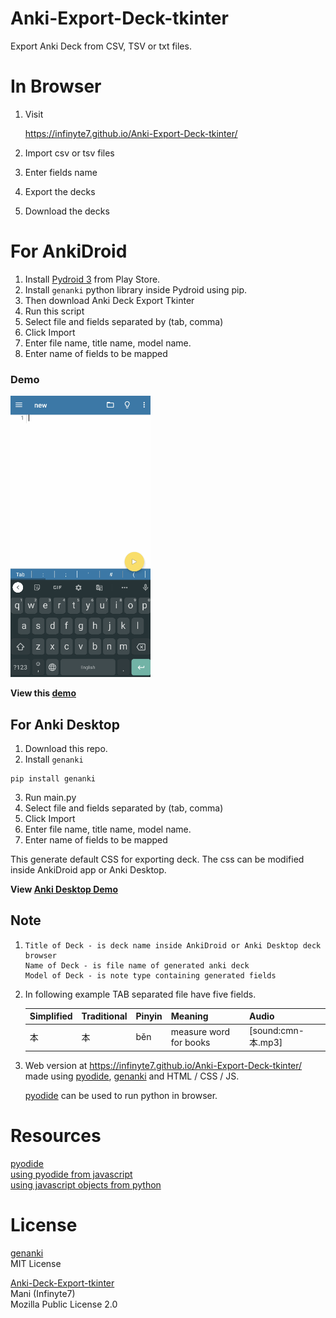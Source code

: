 # Anki-Export-Deck-tkinter
Export Anki Deck from CSV, TSV or txt files.

# In Browser
1. Visit 

   https://infinyte7.github.io/Anki-Export-Deck-tkinter/

2. Import csv or tsv files
3. Enter fields name 
4. Export the decks
5. Download the decks

# For AnkiDroid

1. Install [Pydroid 3](https://play.google.com/store/apps/details?id=ru.iiec.pydroid3) from Play Store. 
2. Install ```genanki``` python library inside Pydroid using pip.
3. Then download Anki Deck Export Tkinter 
4. Run this script 
5. Select file and fields separated by (tab, comma)
6. Click Import
7. Enter file name, title name, model name.
8. Enter name of fields to be mapped

### Demo
<img src="Images/demo_export_AnkiDroid.gif" height="450"></img>

**View this [demo](https://github.com/infinyte7/Anki-Export-Deck-tkinter/blob/master/export_deck_demo.gif)**

## For Anki Desktop
1. Download this repo.
2. Install ```genanki```
```
pip install genanki
```
3. Run main.py
5. Select file and fields separated by (tab, comma)
6. Click Import
7. Enter file name, title name, model name.
8. Enter name of fields to be mapped

This generate default CSS for exporting deck. The css can be modified inside AnkiDroid app or Anki Desktop. 

**View [Anki Desktop Demo](Images/demo_export_AnkiDesktop.gif)**

## Note
1.
   ```
   Title of Deck - is deck name inside AnkiDroid or Anki Desktop deck browser 
   Name of Deck - is file name of generated anki deck 
   Model of Deck - is note type containing generated fields
   ```
2. In following example TAB separated file have five fields.

   |Simplified|Traditional|Pinyin|Meaning|Audio|
   |--|--|--|--|--|
   |本|本|běn|measure word for books|[sound:cmn-本.mp3]|

3. Web version at 
https://infinyte7.github.io/Anki-Export-Deck-tkinter/
made using [pyodide](https://github.com/iodide-project/pyodide), [genanki](https://github.com/kerrickstaley/genanki) and HTML / CSS / JS.

   [pyodide](https://github.com/iodide-project/pyodide) can be used to run python in browser.

# Resources
[pyodide](https://github.com/iodide-project/pyodide)
<br>[using pyodide from javascript](https://github.com/iodide-project/pyodide/blob/master/docs/using_pyodide_from_javascript.md)
<br>[using javascript objects from python](https://pyodide.readthedocs.io/en/latest/type_conversions.html#using-javascript-objects-from-python)

# License
[genanki](https://github.com/kerrickstaley/genanki)
<br>MIT License

[Anki-Deck-Export-tkinter](https://github.com/infinyte7/Anki-Export-Deck-tkinter)
<br>Mani (Infinyte7)
<br>Mozilla Public License 2.0